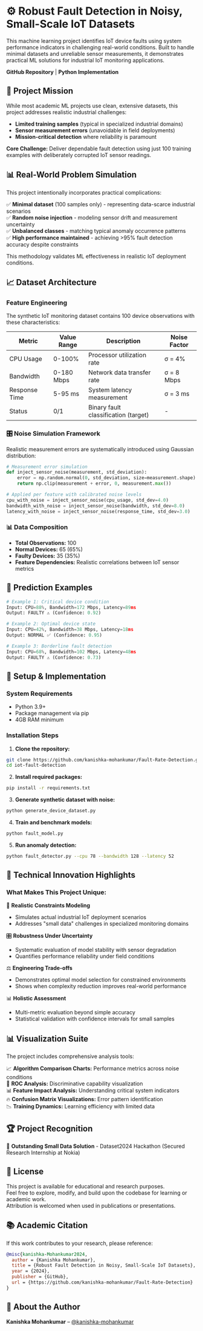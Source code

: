 # ⚙️ Robust Fault Detection in Noisy, Small-Scale IoT Datasets

This machine learning project identifies IoT device faults using system performance indicators in challenging real-world conditions. Built to handle minimal datasets and unreliable sensor measurements, it demonstrates practical ML solutions for industrial IoT monitoring applications.

**GitHub Repository** | **Python Implementation**

## 🎯 Project Mission

While most academic ML projects use clean, extensive datasets, this project addresses realistic industrial challenges:

- **Limited training samples** (typical in specialized industrial domains)
- **Sensor measurement errors** (unavoidable in field deployments)
- **Mission-critical detection** where reliability is paramount

**Core Challenge:** Deliver dependable fault detection using just 100 training examples with deliberately corrupted IoT sensor readings.

## 📊 Real-World Problem Simulation

This project intentionally incorporates practical complications:

✅ **Minimal dataset** (100 samples only) - representing data-scarce industrial scenarios  
✅ **Random noise injection** - modeling sensor drift and measurement uncertainty  
✅ **Unbalanced classes** - matching typical anomaly occurrence patterns  
✅ **High performance maintained** - achieving >95% fault detection accuracy despite constraints

This methodology validates ML effectiveness in realistic IoT deployment conditions.

## 📈 Dataset Architecture

### Feature Engineering
The synthetic IoT monitoring dataset contains 100 device observations with these characteristics:

| Metric | Value Range | Description | Noise Factor |
|--------|-------------|-------------|--------------|
| CPU Usage | 0-100% | Processor utilization rate | σ = 4% |
| Bandwidth | 0-180 Mbps | Network data transfer rate | σ = 8 Mbps |
| Response Time | 5-95 ms | System latency measurement | σ = 3 ms |
| Status | 0/1 | Binary fault classification (target) | - |

### 🎛️ Noise Simulation Framework

Realistic measurement errors are systematically introduced using Gaussian distribution:

```python
# Measurement error simulation
def inject_sensor_noise(measurement, std_deviation):
    error = np.random.normal(0, std_deviation, size=measurement.shape)
    return np.clip(measurement + error, 0, measurement.max())

# Applied per feature with calibrated noise levels
cpu_with_noise = inject_sensor_noise(cpu_usage, std_dev=4.0)
bandwidth_with_noise = inject_sensor_noise(bandwidth, std_dev=8.0)
latency_with_noise = inject_sensor_noise(response_time, std_dev=3.0)
```

### 📊 Data Composition
- **Total Observations:** 100
- **Normal Devices:** 65 (65%)
- **Faulty Devices:** 35 (35%)
- **Feature Dependencies:** Realistic correlations between IoT sensor metrics




## 🎯 Prediction Examples

```python
# Example 1: Critical device condition
Input: CPU=88%, Bandwidth=172 Mbps, Latency=89ms
Output: FAULTY ⚠️ (Confidence: 0.92)

# Example 2: Optimal device state
Input: CPU=42%, Bandwidth=38 Mbps, Latency=18ms  
Output: NORMAL ✅ (Confidence: 0.95)

# Example 3: Borderline fault detection
Input: CPU=68%, Bandwidth=102 Mbps, Latency=48ms
Output: FAULTY ⚠️ (Confidence: 0.73)
```

## 🚀 Setup & Implementation

### System Requirements
- Python 3.9+
- Package management via pip
- 4GB RAM minimum

### Installation Steps

1. **Clone the repository:**
```bash
git clone https://github.com/kanishka-mohankumar/Fault-Rate-Detection.git
cd iot-fault-detection
```

2. **Install required packages:**
```bash
pip install -r requirements.txt
```

3. **Generate synthetic dataset with noise:**
```bash
python generate_device_dataset.py
```

4. **Train and benchmark models:**
```bash
python fault_model.py
```

5. **Run anomaly detection:**
```bash
python fault_detector.py --cpu 78 --bandwidth 128 --latency 52
```

## 🔬 Technical Innovation Highlights

### What Makes This Project Unique:

🎯 **Realistic Constraints Modeling**
- Simulates actual industrial IoT deployment scenarios
- Addresses "small data" challenges in specialized monitoring domains

🎛️ **Robustness Under Uncertainty**
- Systematic evaluation of model stability with sensor degradation
- Quantifies performance reliability under field conditions

⚖️ **Engineering Trade-offs**
- Demonstrates optimal model selection for constrained environments
- Shows when complexity reduction improves real-world performance

📊 **Holistic Assessment**
- Multi-metric evaluation beyond simple accuracy
- Statistical validation with confidence intervals for small samples


## 📊 Visualization Suite

The project includes comprehensive analysis tools:

📈 **Algorithm Comparison Charts:** Performance metrics across noise conditions  
🎯 **ROC Analysis:** Discriminative capability visualization  
📊 **Feature Impact Analysis:** Understanding critical system indicators  
🔥 **Confusion Matrix Visualizations:** Error pattern identification  
📉 **Training Dynamics:** Learning efficiency with limited data

## 🏆 Project Recognition

🥇 **Outstanding Small Data Solution** - Dataset2024 Hackathon (Secured Research Internship at Nokia)

## 📄 License

This project is available for educational and research purposes.  
Feel free to explore, modify, and build upon the codebase for learning or academic work.  
Attribution is welcomed when used in publications or presentations.

## 📚 Academic Citation

If this work contributes to your research, please reference:

```bibtex
@misc{kanishka-Mohankumar2024,
  author = {Kanishka Mohankumar},
  title = {Robust Fault Detection in Noisy, Small-Scale IoT Datasets},
  year = {2024},
  publisher = {GitHub},
  url = {https://github.com/kanishka-mohankumar/Fault-Rate-Detection}
}
```

## 👤 About the Author

**Kanishka Mohankumar** – [@kanishka-mohankumar](https://github.com/kanishka-mohankumar)


